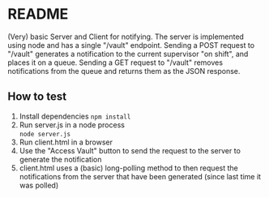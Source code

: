 # README
(Very) basic Server and Client for notifying. The server is implemented using node and has a single "/vault" endpoint. Sending a POST request to "/vault" generates a notification to the current supervisor "on shift", and places it on a queue. Sending a GET request to "/vault" removes notifications from the queue and returns them as the JSON response.  

## How to test
1. Install dependencies
`npm install`
2. Run server.js in a node process  
`node server.js`
3. Run client.html in a browser
4. Use the "Access Vault" button to send the request to the server to generate the notification
5. client.html uses a (basic) long-polling method to then request the notifications from the server that have been generated (since last time it was polled)